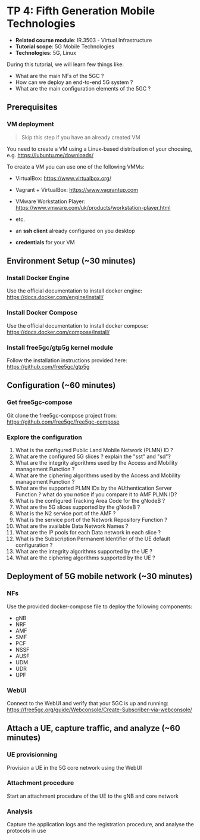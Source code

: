 # TP 4: Fifth Generation Mobile Technologies

- **Related course module**: IR.3503 - Virtual Infrastructure
- **Tutorial scope**: 5G Mobile Technologies
- **Technologies**: 5G, Linux

During this tutorial, we will learn few things like:
- What are the main NFs of the 5GC ?
- How can we deploy an end-to-end 5G system ?
- What are the main configuration elements of the 5GC ?


## Prerequisites

### VM deployment

> Skip this step if you have an already created VM

You need to create a VM using a Linux-based distribution of your choosing, e.g. https://lubuntu.me/downloads/ 

To create a VM you can use one of the following VMMs:

  - VirtualBox: https://www.virtualbox.org/
  - Vagrant + VirtualBox: https://www.vagrantup.com
  - VMware Workstation Player: https://www.vmware.com/uk/products/workstation-player.html
  - etc.

- an **ssh client** already configured on you desktop
- **credentials** for your VM

## Environment Setup (~30 minutes)

### Install Docker Engine

Use the official documentation to install docker engine: https://docs.docker.com/engine/install/

### Install Docker Compose

Use the official documentation to install docker compose: https://docs.docker.com/compose/install/

### Install free5gc/gtp5g kernel module

Follow the installation instructions provided here: https://github.com/free5gc/gtp5g

## Configuration (~60 minutes)

### Get free5gc-compose

Git clone the free5gc-compose project from: https://github.com/free5gc/free5gc-compose

### Explore the configuration

 1. What is the configured Public Land Mobile Network (PLMN) ID ?
 2. What are the configured 5G slices ? explain the "sst" and "sd"?
 3. What are the integrity algorithms used by the Access and Mobility management Function ?
 4. What are the ciphering algorithms used by the Access and Mobility management Function ?
 5. What are the supported PLMN IDs by the AUthentication Server Function ? what do you notice if you compare it to AMF PLMN ID?
 6. What is the configured Tracking Area Code for the gNodeB ?
 7. What are the 5G slices supported by the gNodeB ?
 8. What is the N2 service port of the AMF ?
 9. What is the service port of the Network Repository Function ?
 11. What are the available Data Network Names ?
 12. What are the IP pools for each Data network in each slice ?
 13. What is the Subscription Permanent Identifier of the UE default configuration ?
 14. What are the integrity algorithms supported by the UE ?
 15. What are the ciphering algorithms supported by the UE ?

## Deployment of 5G mobile network (~30 minutes)

### NFs

Use the provided docker-compose file to deploy the following components:

  - gNB
  - NRF
  - AMF
  - SMF
  - PCF
  - NSSF
  - AUSF
  - UDM
  - UDR
  - UPF

### WebUI

Connect to the WebUI and verify that your 5GC is up and running: https://free5gc.org/guide/Webconsole/Create-Subscriber-via-webconsole/

## Attach a UE, capture traffic, and analyze (~60 minutes)

### UE provisionning

Provision a UE in the 5G core network using the WebUI

### Attachment procedure

Start an attachment procedure of the UE to the gNB and core network

### Analysis

Capture the application logs and the registration procedure, and analyse the protocols in use
